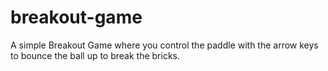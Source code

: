 # breakout-game

A simple Breakout Game where you control the paddle with the arrow keys to bounce the ball up to break the bricks.

